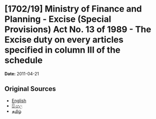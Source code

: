 # [1702/19] Ministry of Finance and Planning - Excise (Special Provisions) Act No. 13 of 1989 - The Excise duty on every articles specified in column III of the schedule

**Date:** 2011-04-21

## Original Sources

- [English](https://documents.gov.lk/view/extra-gazettes/2011/4/1702-19_E.pdf)
- [සිංහල](https://documents.gov.lk/view/extra-gazettes/2011/4/1702-19_S.pdf)
- [தமிழ்](https://documents.gov.lk/view/extra-gazettes/2011/4/1702-19_T.pdf)
